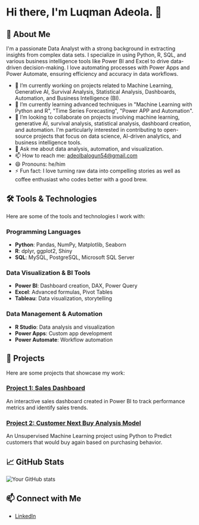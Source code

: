 # Hi there, I'm Luqman Adeola. 👋

## 🌟 About Me
I'm a passionate Data Analyst with a strong background in extracting insights from complex data sets. I specialize in using Python, R, SQL, and various business intelligence tools like Power BI and Excel to drive data-driven decision-making. I love automating processes with Power Apps and Power Automate, ensuring efficiency and accuracy in data workflows.

- 🔭 I’m currently working on projects related to Machine Learning, Generative AI, Survival Analysis, Statistical Analysis, Dashboards, Automation, and Business Intelligence (BI).
- 🌱 I’m currently learning advanced techniques in "Machine Learning with Python and R", "Time Series Forecasting", "Power APP and Automation".
- 👯 I’m looking to collaborate on projects involving machine learning, generative AI, survival analysis, statistical analysis, dashboard creation, and automation. I'm particularly interested in contributing to open-source projects that focus on data science, AI-driven analytics, and business intelligence tools.
- 💬 Ask me about data analysis, automation, and visualization.
- 📫 How to reach me: adeolbalogun54@gmail.com
- 😄 Pronouns: he/him
- ⚡ Fun fact: I love turning raw data into compelling stories as well as coffee enthusiast who codes better with a good brew.

## 🛠️ Tools & Technologies
Here are some of the tools and technologies I work with:

### Programming Languages
- **Python**: Pandas, NumPy, Matplotlib, Seaborn
- **R**: dplyr, ggplot2, Shiny
- **SQL**: MySQL, PostgreSQL, Microsoft SQL Server

### Data Visualization & BI Tools
- **Power BI**: Dashboard creation, DAX, Power Query
- **Excel**: Advanced formulas, Pivot Tables
- **Tableau**: Data visualization, storytelling

### Data Management & Automation
- **R Studio**: Data analysis and visualization
- **Power Apps**: Custom app development
- **Power Automate**: Workflow automation

## 🧰 Projects
Here are some projects that showcase my work:

### [Project 1: Sales Dashboard](https://github.com/yourusername/sales-dashboard)
An interactive sales dashboard created in Power BI to track performance metrics and identify sales trends.

### [Project 2: Customer Next Buy Analysis Model](https://github.com/Profbla2020/Customer-predictive-Model.git)
An Unsupervised Machine Learning project using Python to Predict customers that would buy again based on purchasing behavior.

## 📈 GitHub Stats
![Your GitHub stats](https://github-readme-stats.vercel.app/api?username=Profbla2020&show_icons=true&theme=radical)

## 📫 Connect with Me
- [LinkedIn](https://www.linkedin.com/public-profile/settings?lipi=urn%3Ali%3Apage%3Ad_flagship3_profile_self_edit_contact-info%3BhbAKzkQPQyabI0bHDN0%2Bgg%3D%3D)


